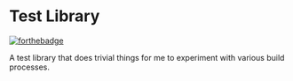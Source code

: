 # Test Library

[![forthebadge](https://forthebadge.com/images/badges/you-didnt-ask-for-this.svg)](https://forthebadge.com)

A test library that does trivial things for me to experiment with various build
processes.